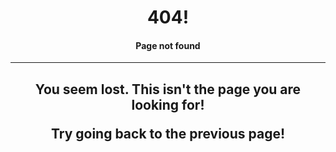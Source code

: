 <h1 align="center">
   404!
</h1>

<h4 align="center">
Page not found
  </h4>
  
---
  
<h2 align="center">
 You seem lost. This isn't the page you are looking for!
  
Try going back to the previous page!
  </h2>
 
    
